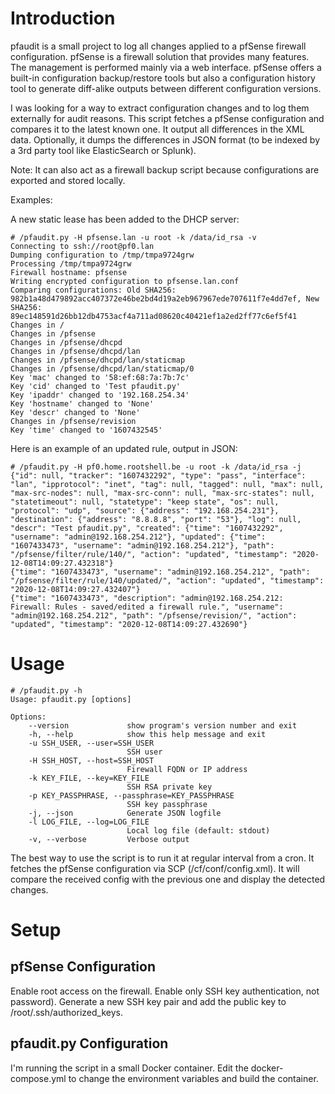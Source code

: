# Introduction
pfaudit is a small project to log all changes applied to a pfSense firewall configuration. pfSense is a firewall solution that provides many features. The management is performed mainly via a web interface. pfSense offers a built-in configuration backup/restore tools but also a configuration history tool to generate diff-alike outputs between different configuration versions.

I was looking for a way to extract configuration changes and to log them externally for audit reasons. This script fetches a pfSense configuration and compares it to the latest known one. It output all differences in the XML data. Optionally, it dumps the differences in JSON format (to be indexed by a 3rd party tool like ElasticSearch or Splunk). 

Note: It can also act as a firewall backup script because configurations are exported and stored locally.

Examples:

A new static lease has been added to the DHCP server:

    # /pfaudit.py -H pfsense.lan -u root -k /data/id_rsa -v
    Connecting to ssh://root@pf0.lan
    Dumping configuration to /tmp/tmpa9724grw
    Processing /tmp/tmpa9724grw
    Firewall hostname: pfsense
    Writing encrypted configuration to pfsense.lan.conf
    Comparing configurations: Old SHA256: 982b1a48d479892acc407372e46be2bd4d19a2eb967967ede707611f7e4dd7ef, New SHA256: 89ec148591d26bb12db4753acf4a711ad08620c40421ef1a2ed2ff77c6ef5f41
    Changes in /
    Changes in /pfsense
    Changes in /pfsense/dhcpd
    Changes in /pfsense/dhcpd/lan
    Changes in /pfsense/dhcpd/lan/staticmap
    Changes in /pfsense/dhcpd/lan/staticmap/0
    Key 'mac' changed to '58:ef:68:7a:7b:7c'
    Key 'cid' changed to 'Test pfaudit.py'
    Key 'ipaddr' changed to '192.168.254.34'
    Key 'hostname' changed to 'None'
    Key 'descr' changed to 'None'
    Changes in /pfsense/revision
    Key 'time' changed to '1607432545'

Here is an example of an updated rule, output in JSON:

    # /pfaudit.py -H pf0.home.rootshell.be -u root -k /data/id_rsa -j
    {"id": null, "tracker": "1607432292", "type": "pass", "interface": "lan", "ipprotocol": "inet", "tag": null, "tagged": null, "max": null, "max-src-nodes": null, "max-src-conn": null, "max-src-states": null, "statetimeout": null, "statetype": "keep state", "os": null, "protocol": "udp", "source": {"address": "192.168.254.231"}, "destination": {"address": "8.8.8.8", "port": "53"}, "log": null, "descr": "Test pfaudit.py", "created": {"time": "1607432292", "username": "admin@192.168.254.212"}, "updated": {"time": "1607433473", "username": "admin@192.168.254.212"}, "path": "/pfsense/filter/rule/140/", "action": "updated", "timestamp": "2020-12-08T14:09:27.432318"}
    {"time": "1607433473", "username": "admin@192.168.254.212", "path": "/pfsense/filter/rule/140/updated/", "action": "updated", "timestamp": "2020-12-08T14:09:27.432407"}
    {"time": "1607433473", "description": "admin@192.168.254.212: Firewall: Rules - saved/edited a firewall rule.", "username": "admin@192.168.254.212", "path": "/pfsense/revision/", "action": "updated", "timestamp": "2020-12-08T14:09:27.432690"}

# Usage
    # /pfaudit.py -h
    Usage: pfaudit.py [options]

    Options:
        --version             show program's version number and exit
        -h, --help            show this help message and exit
        -u SSH_USER, --user=SSH_USER
                              SSH user
        -H SSH_HOST, --host=SSH_HOST
                              Firewall FQDN or IP address
        -k KEY_FILE, --key=KEY_FILE
                              SSH RSA private key
        -p KEY_PASSPHRASE, --passphrase=KEY_PASSPHRASE
                              SSH key passphrase
        -j, --json            Generate JSON logfile
        -l LOG_FILE, --log=LOG_FILE
                              Local log file (default: stdout)
        -v, --verbose         Verbose output
  
The best way to use the script is to run it at regular interval from a cron. It fetches the pfSense configuration via SCP (/cf/conf/config.xml). It will compare the received config with the previous one and display the detected changes.

# Setup

## pfSense Configuration
Enable root access on the firewall. Enable only SSH key authentication, not password). Generate a new SSH key pair and add the public key to /root/.ssh/authorized_keys.

## pfaudit.py Configuration
I'm running the script in a small Docker container. Edit the docker-compose.yml to change the environment variables and build the container.
